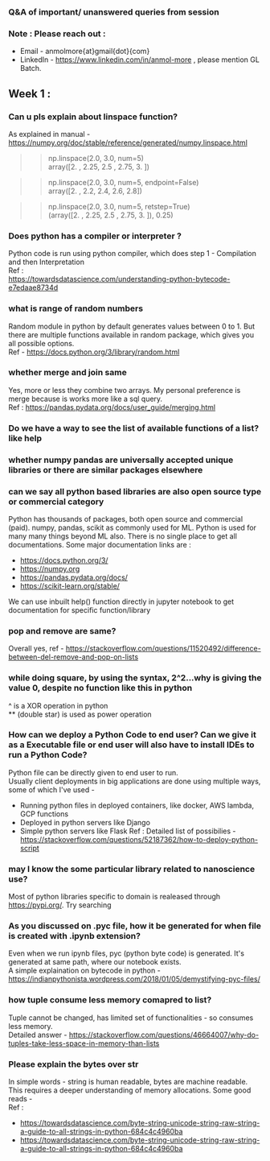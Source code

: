 ### Q&A of important/ unanswered queries from session
### Note : Please reach out :
- Email - anmolmore{at}gmail{dot}{com}
- LinkedIn - https://www.linkedin.com/in/anmol-more , please mention GL Batch.

## Week 1 :

### Can u pls explain about linspace function?
As explained in manual - https://numpy.org/doc/stable/reference/generated/numpy.linspace.html 
  
>> np.linspace(2.0, 3.0, num=5)<br/>
array([2.  , 2.25, 2.5 , 2.75, 3.  ])

>> np.linspace(2.0, 3.0, num=5, endpoint=False)<br/>
array([2. ,  2.2,  2.4,  2.6,  2.8])

>> np.linspace(2.0, 3.0, num=5, retstep=True)<br/>
(array([2.  ,  2.25,  2.5 ,  2.75,  3.  ]), 0.25)

### Does python has a compiler or interpreter ?
Python code is run using python compiler, which does step 1 - Compilation and then Interpretation<br/>
Ref : <br/>
https://towardsdatascience.com/understanding-python-bytecode-e7edaae8734d

### what is range of random numbers
Random module in python by default generates values between 0 to 1. But there are multiple functions available in random package, which gives you all possible options.<br/>
Ref - https://docs.python.org/3/library/random.html
  
### whether merge and join same
Yes, more or less they combine two arrays. My personal preference is merge because is works more like a sql query.<br/>
Ref :  https://pandas.pydata.org/docs/user_guide/merging.html

### Do we have a way to see the list of available functions of a list? like help
### whether numpy pandas are universally accepted unique libraries or there are similar packages elsewhere
### can we say all python based libraries are also open source type or commercial category
Python has thousands of packages, both open source and commercial (paid). numpy, pandas, scikit as commonly used for ML. Python is used for many many things beyond ML also. There is no single place to get all documentations. Some major documentation links are : <br/>
- https://docs.python.org/3/
- https://numpy.org
- https://pandas.pydata.org/docs/
- https://scikit-learn.org/stable/
  
We can use inbuilt help() function directly in jupyter notebook to get documentation for specific function/library

### pop and remove are same?
Overall yes, ref - https://stackoverflow.com/questions/11520492/difference-between-del-remove-and-pop-on-lists
  
### while doing square, by using the syntax, 2^2...why is giving the value 0, despite no function like this in python
^ is a XOR operation in python <br/>
** (double star) is used as power operation
  
### How can we deploy a Python Code to end user? Can we give it as a Executable file or end user will also have to install IDEs to run a Python Code?
Python file can be directly given to end user to run.<br/>
Usually client deployments in big applications are done using multiple ways, some of which I've used -
- Running python files in deployed containers, like docker, AWS lambda, GCP functions
- Deployed in python servers like Django
- Simple python servers like Flask
Ref : Detailed list of possibilies - https://stackoverflow.com/questions/52187362/how-to-deploy-python-script
  
### may I know the some particular library related to nanoscience use?
Most of python libraries specific to domain is realeased through https://pypi.org/. Try searching

### As you discussed on .pyc file, how it be generated for when file is created with .ipynb extension?
Even when we run ipynb files, pyc (python byte code) is generated. It's generated at same path, where our notebook exists.<br/>
A simple explaination on bytecode in python -  https://indianpythonista.wordpress.com/2018/01/05/demystifying-pyc-files/
  
### how tuple consume less memory comapred to list?
Tuple cannot be changed, has limited set of functionalities - so consumes less memory.<br/>
Detailed answer - https://stackoverflow.com/questions/46664007/why-do-tuples-take-less-space-in-memory-than-lists
 
### Please explain the bytes over str
In simple words - string is human readable, bytes are machine readable. This requires a deeper understanding of memory allocations. Some good reads - <br>
Ref : <br/>
- https://towardsdatascience.com/byte-string-unicode-string-raw-string-a-guide-to-all-strings-in-python-684c4c4960ba <br>
- https://towardsdatascience.com/byte-string-unicode-string-raw-string-a-guide-to-all-strings-in-python-684c4c4960ba
  
  
